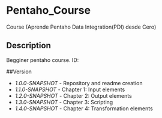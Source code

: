 # **Pentaho_Course**
Course (Aprende Pentaho Data Integration(PDI) desde Cero)

## Description
Begginer pentaho course. ID:

##Version
* *1.0.0-SNAPSHOT* - Repository and readme creation
* *1.1.0-SNAPSHOT* - Chapter 1: Input elements
* *1.2.0-SNAPSHOT* - Chapter 2: Output elements
* *1.3.0-SNAPSHOT* - Chapter 3: Scripting
* *1.4.0-SNAPSHOT* - Chapter 4: Transformation elements
